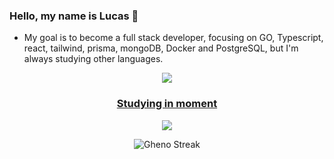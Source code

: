 ### Hello, my name is Lucas 👋

- My goal is to become a full stack developer, focusing on GO, Typescript, react, tailwind, prisma, mongoDB, Docker and PostgreSQL, but I'm always studying other languages.

<div align="center" >
<a href="https://skillicons.dev"   >
  <img src="https://skillicons.dev/icons?i=git,ts,react,go,docker,mongodb,postgres," />
<br>
  <h3> 
  Studying in moment
  </h3> 
  <div>
  <a href="https://skillicons.dev"   >
    <img src="https://skillicons.dev/icons?i=prisma,tailwind,ts,react,nextjs,go" />
  </a>
  </div>

![Gheno Streak](https://streak-stats.demolab.com?user=Ghenoo&theme=transparent&hide_border=true&border_radius=4.3)
